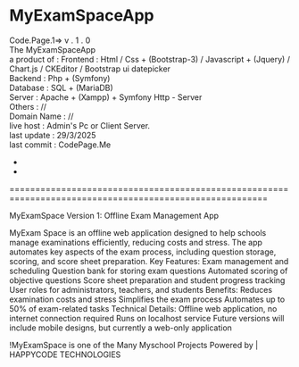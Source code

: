 # MyExamSpaceApp
Code.Page.1=>  v . 1 . 0 <br>
The MyExamSpaceApp <br>
a product of :
            Frontend : Html / Css + (Bootstrap-3) / Javascript + (Jquery) / Chart.js / CKEditor / Bootstrap ui datepicker <br>
            Backend  : Php  + (Symfony) <br>
            Database : SQL + (MariaDB) <br>
            Server   : Apache + (Xampp) + Symfony Http - Server <br>
            Others   : // <br>
Domain Name : // <br>
live host : Admin's Pc or Client Server. <br>
last update : 29/3/2025 <br>
last commit : CodePage.Me 



-
-
========================================================================================================

MyExamSpace Version 1: Offline Exam Management App

MyExam Space is an offline web application designed to help schools manage examinations efficiently, reducing costs and stress. The app automates key aspects of the exam process, including question storage, scoring, and score sheet preparation.
Key Features:
Exam management and scheduling
Question bank for storing exam questions
Automated scoring of objective questions
Score sheet preparation and student progress tracking
User roles for administrators, teachers, and students
Benefits:
Reduces examination costs and stress
Simplifies the exam process
Automates up to 50% of exam-related tasks
Technical Details:
Offline web application, no internet connection required
Runs on localhost service
Future versions will include mobile designs, but currently a web-only application

!MyExamSpace is one of the Many Myschool Projects Powered by | HAPPYCODE TECHNOLOGIES